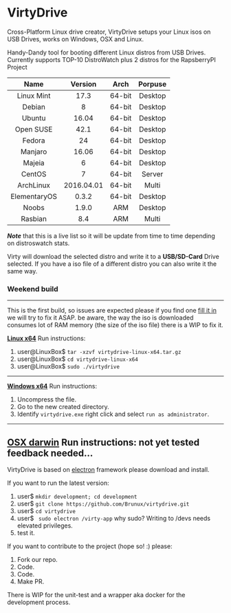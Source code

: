 # VirtyDrive
Cross-Platform Linux drive creator, VirtyDrive setups your Linux isos on USB Drives, works on Windows, OSX and Linux.

Handy-Dandy tool for booting different Linux distros from USB Drives.
Currently supports TOP-10 DistroWatch plus 2 distros for the RapsberryPI Project

|Name|Version|Arch|Porpuse|
|:---:|:----:|:---:|:----:|
|Linux Mint|17.3|64-bit|Desktop|
|Debian|8|64-bit|Desktop|
|Ubuntu|16.04|64-bit|Desktop|
|Open SUSE|42.1|64-bit|Desktop|
|Fedora|24|64-bit|Desktop|
|Manjaro|16.06|64-bit|Desktop|
|Majeia|6|64-bit|Desktop|
|CentOS|7|64-bit|Server|
|ArchLinux|2016.04.01|64-bit|Multi|
|ElementaryOS|0.3.2|64-bit|Desktop|
|Noobs|1.9.0|ARM|Desktop|
|Rasbian|8.4|ARM|Multi|

*__Note__* that this is a live list so it will be update from time to time depending on distroswatch stats.

Virty will download the selected distro and write it to a **USB/SD-Card** Drive selected. If you have a iso file of a different distro you can also write it the same way.

### Weekend build
---
This is the first build, so issues are expected please if you find one [fill it in](https://github.com/Brunux/virtydrive/issues) we will try to fix it ASAP.
be aware, the way the iso is downloaded consumes lot of RAM memory (the size of the iso file) there is a WIP to fix it.


__[Linux x64](https://github.com/Brunux/virtydrive/blob/master/build/daily/virtydrive-linux-x64.tar.gz)__
Run instructions:

1. user@LinuxBox$ `tar -xzvf virtydrive-linux-x64.tar.gz`
2. user@LinuxBox$ `cd virtydrive-linux-x64`
3. user@LinuxBox$ `sudo ./virtydrive`
---
__[Windows x64](https://github.com/Brunux/virtydrive/blob/master/build/daily/virtydrive-win32-x64.zip)__
Run instructions:
1. Uncompress the file.
2. Go to the new created directory.
3. Identify `virtydrive.exe` right click and select `run as administrator`.
---
__[OSX darwin](https://github.com/Brunux/virtydrive/blob/master/build/daily/virtydrive-darwin-x64.tar.gz)__
Run instructions: __not yet tested__
feedback needed...
---

VirtyDrive is based on [electron](https://github.com/electron/electron) framework please download and install.

If you want to run the latest version:

1. user$ `mkdir development; cd development`
2. user$ `git clone https://github.com/Brunux/virtydrive.git`
3. user$ `cd virtydrive`
4. user$ ` sudo electron /virty-app` why sudo? Writing to /devs needs elevated privileges.
5. test it.

If you want to contribute to the project (hope so! :) please:
1. Fork our repo.
2. Code.
3. Code.
4. Make PR.

There is WIP for the unit-test and a wrapper aka docker for the development process.
